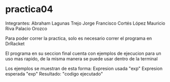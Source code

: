 # practica04

Integrantes:
Abraham Lagunas Trejo
Jorge Francisco Cortés López
Mauricio Riva Palacio Orozco


Para poder correr la practica, solo es necesario correr el programa en DrRacket

El programa en su seccion final cuenta con ejemplos de ejecucion para un uso mas rapido, de la misma manera se puede usar dentro de la terminal

Los ejemplos se muestran de esta forma:
Expresion usada "exp"
Expresion esperada "exp"
Resultado: "codigo ejecutado"